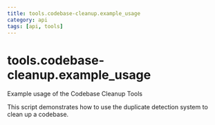 ```yaml
---
title: tools.codebase-cleanup.example_usage
category: api
tags: [api, tools]
---
```


# tools.codebase-cleanup.example_usage

Example usage of the Codebase Cleanup Tools

This script demonstrates how to use the duplicate detection system
to clean up a codebase.


